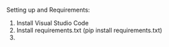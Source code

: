 Setting up and Requirements:
1. Install Visual Studio Code 
2. Install requirements.txt (pip install requirements.txt)
3. 
